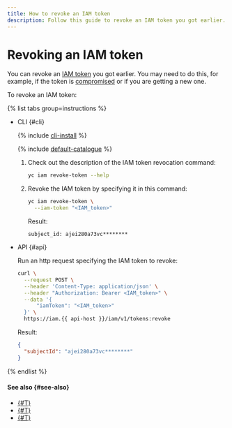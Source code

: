 ```yaml
---
title: How to revoke an IAM token
description: Follow this guide to revoke an IAM token you got earlier.
---
```


# Revoking an IAM token

You can revoke an [IAM token](../../concepts/authorization/iam-token.md) you got earlier. You may need to do this, for example, if the token is [compromised](../compromised-credentials.md) or if you are getting a new one.

To revoke an IAM token:

{% list tabs group=instructions %}

- CLI {#cli}

  {% include [cli-install](../../../_includes/cli-install.md) %}

  {% include [default-catalogue](../../../_includes/default-catalogue.md) %}

  1. Check out the description of the IAM token revocation command:

      ```bash
      yc iam revoke-token --help
      ```

  1. Revoke the IAM token by specifying it in this command:

      ```bash
      yc iam revoke-token \
        --iam-token "<IAM_token>"
      ```

      Result:

      ```text
      subject_id: ajei280a73vc********
      ```

- API {#api}

  Run an http request specifying the IAM token to revoke:

  ```bash
  curl \
    --request POST \
    --header 'Content-Type: application/json' \
    --header "Authorization: Bearer <IAM_token>" \
    --data '{
        "iamToken": "<IAM_token>"
    }' \
    https://iam.{{ api-host }}/iam/v1/tokens:revoke
  ```

  Result:

  ```json
  {
    "subjectId": "ajei280a73vc********"
  }

{% endlist %}

#### See also {#see-also}

* [{#T}](./create.md)
* [{#T}](./create-for-federation.md)
* [{#T}](./create-for-sa.md)
